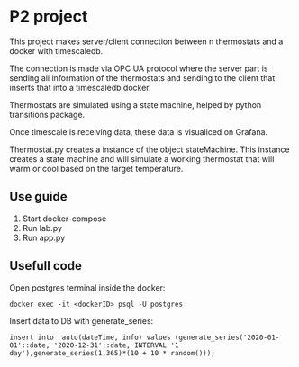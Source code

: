 # P2 project

This project makes server/client connection between n thermostats and a docker with timescaledb.

The connection is made via OPC UA protocol where the server part is sending all information of the thermostats and sending to the client that inserts that into a timescaledb docker.

Thermostats are simulated using a state machine, helped by python transitions package.

Once timescale is receiving data, these data is visualiced on Grafana.

Thermostat.py creates a instance of the object stateMachine. This instance creates a state machine and will simulate a working thermostat that will warm or cool based on the target temperature.


## Use guide

1. Start docker-compose
2. Run lab.py
3. Run app.py

## Usefull code

Open postgres terminal inside the docker:

    docker exec -it <dockerID> psql -U postgres

Insert data to DB with generate_series:

    insert into  auto(dateTime, info) values (generate_series('2020-01-01'::date, '2020-12-31'::date, INTERVAL '1 day'),generate_series(1,365)*(10 + 10 * random()));